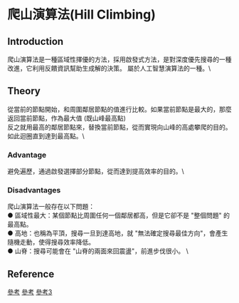 # 爬山演算法(Hill Climbing)

## Introduction
爬山演算法是一種區域性擇優的方法，採用啟發式方法，是對深度優先搜尋的一種改進，它利用反饋資訊幫助生成解的決策。 屬於人工智慧演算法的一種。\

## Theory
從當前的節點開始，和周圍鄰居節點的值進行比較。如果當前節點是最大的，那麼返回當前節點，作為最大值 (既山峰最高點)\
反之就用最高的鄰居節點來，替換當前節點，從而實現向山峰的高處攀爬的目的。如此迴圈直到達到最高點。\

### Advantage
避免遍歷，通過啟發選擇部分節點，從而達到提高效率的目的。\

### Disadvantages
爬山演算法一般存在以下問題：\
● 區域性最大：某個節點比周圍任何一個鄰居都高，但是它卻不是 "整個問題" 的最高點。\
● 高地：也稱為平頂，搜尋一旦到達高地，就 "無法確定搜尋最佳方向"，會產生隨機走動，使得搜尋效率降低。\
● 山脊：搜尋可能會在 "山脊的兩面來回震盪"，前進步伐很小。 \

## Reference
[參考](https://www.itread01.com/content/1543233666.html)
[參考](http://ccckmit.wikidot.com/so:hillclimbing)
[參考3](http://programmermagazine.github.io/201405/htm/focus1.html)